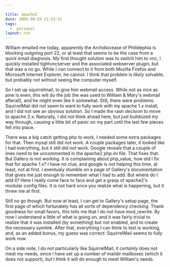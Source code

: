 ```yaml
---

title: apache2
date: 2005-08-29 21:53:31
tags:
  -  personal
layout: rut
---
```


William emailed me today, apparently the Archdiocease of Philidephia is blocking outgoing port 22, or at least that seems to be the case from a quick email diagnosis.   My first thought solution was to switch him to vnc, I quickly installed tightvncserver and the associated webserver plugin, but that was a no go.  While I can connect to it from both Mozilla Firefox and Microsoft Internet Explorer, he cannot.  I think that problem is <em>likely</em> solvable, but probably not without seeing the computer myself. 

So I set up squirrelmail, to give him webmail access.  While not as nice as pine is even, this will do the job (he was used to William & Mary's webmail afterall), and he might even like it somewhat.  Still, there were problems.  SquirrelMail did not seem to want to fully work with my apache 1.x install, and I did not see an obvious solution.  So I made the rash decision to move to apache 2.x.  Naturally, I did not think ahead here, but just bulldozed my way through, causing a little bit of panic on my part until the last few pieces fell into place.

There was a big catch getting php to work, I needed some extra packages for that.  Then mysql still did not work.  A couple packages later, it looked like I had everything, but it still did not work.  Google reveals that a couple of lines need to be uncommented in the apache2 php.ini file.   That fixes that.   But Gallery is not working.  It is complaining about php_value, how did I fix that for apache 1.x?  I have no clue, and google is not helping this time, at least, not at first.  I eventualy stumble on a page of Gallery's documentation that gives me just enough to remember what I had to add.  But where do I add it?  Here I really come face to face and get a grasp of apache2's modular config files.  It is not hard once you realize what is happening, but it threw me at first.  

Still no go though.  But now at least, I can get to Gallery's setup page, the first page of which fortunately has all sorts of dependency checking.  Thank goodness for small favors, this tells me that I do not have mod_rewrite.  By now I understand a little of what is going on, and it was fairly trivial to realize that it was installed (by something) but not enabled, and to create the necessary symlink.   After that, everything I can think to test is working, and, as an added bonus, my guess was correct: SquirrelMail seems to fully work now.

On a side note, I do not particularly like SquirrelMail, it <em>certainly</em> does not meat my needs, since I have set up a number of maildir mailboxes (which it does not support), but I think it will do enough to meet William's needs.

